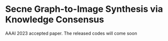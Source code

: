 # Secne Graph-to-Image Synthesis via Knowledge Consensus 
AAAI 2023 accepted paper.
The released codes will come soon

